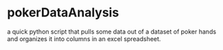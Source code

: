 # pokerDataAnalysis
a quick python script that pulls some data out of a dataset of poker hands and organizes it into columns in an excel spreadsheet.
